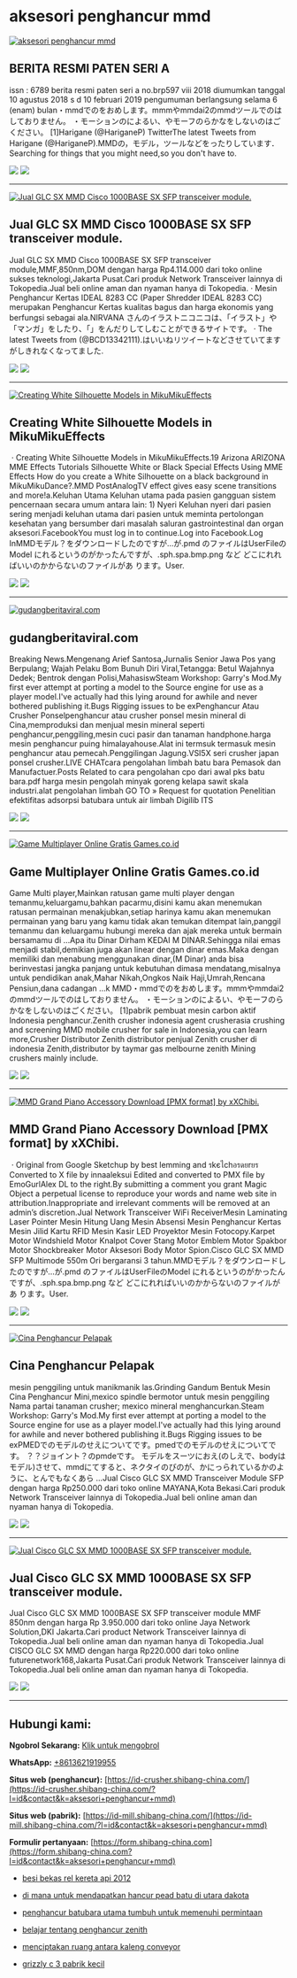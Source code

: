 # aksesori penghancur mmd

<a href="https://swt.shibang-china.com/?l=id&img&k=aksesori+penghancur+mmd" target="_blank">![aksesori penghancur mmd](http://static.shibang-china.com/all-800x300/1504.jpg)</a>

## BERITA RESMI PATEN SERI A
issn : 6789 berita resmi paten seri a no.brp597 viii 2018 diumumkan tanggal 10 agustus 2018 s d 10 februari 2019 pengumuman berlangsung selama 6 (enam) bulan・mmdでのをおめします。mmmやmmdai2のmmdツールでのはしておりません。 ・モーションのによるい、やモーフのらかなをしないのはごください。 [1]Harigane (@HariganeP) TwitterThe latest Tweets from Harigane (@HariganeP).MMDの，モデル，ツールなどをったりしています．Searching for things that you might need,so you don't have to.


<a href="https://whatsapp.shibangsoft.com/WhatsApp.php" target="_blank" title="WhatsApp">![](http://static.shibang-china.com/icon/whatsapp.png)</a> <a href="https://swt.shibang-china.com/?l=id&icon&k=aksesori+penghancur+mmd" target="_blank">![](http://static.shibang-china.com/icon/chat-id.png)</a>

---

<a href="https://swt.shibang-china.com/?l=id&img&k=aksesori+penghancur+mmd" target="_blank">![Jual GLC SX MMD Cisco 1000BASE SX SFP transceiver module.](http://static.shibang-china.com/all-800x300/702.jpg)</a>

## Jual GLC SX MMD Cisco 1000BASE SX SFP transceiver module.
Jual GLC SX MMD Cisco 1000BASE SX SFP transceiver module,MMF,850nm,DOM dengan harga Rp4.114.000 dari toko online sukses teknologi,Jakarta Pusat.Cari produk Network Transceiver lainnya di Tokopedia.Jual beli online aman dan nyaman hanya di Tokopedia.&nbsp;&#0183;&#32;Mesin Penghancur Kertas IDEAL 8283 CC (Paper Shredder IDEAL 8283 CC) merupakan Penghancur Kertas kualitas bagus dan harga ekonomis yang berfungsi sebagai ala.NIRVANA さんのイラストニコニコは、「イラスト」や「マンガ」をしたり、「」をんだりしてしむことができるサイトです。&nbsp;&#0183;&#32;The latest Tweets from (@BCD13342111).はいいねリツイートなどさせていてますがしきれなくなってました.


<a href="https://whatsapp.shibangsoft.com/WhatsApp.php" target="_blank" title="WhatsApp">![](http://static.shibang-china.com/icon/whatsapp.png)</a> <a href="https://swt.shibang-china.com/?l=id&icon&k=aksesori+penghancur+mmd" target="_blank">![](http://static.shibang-china.com/icon/chat-id.png)</a>

---

<a href="https://swt.shibang-china.com/?l=id&img&k=aksesori+penghancur+mmd" target="_blank">![Creating White Silhouette Models in MikuMikuEffects](http://static.shibang-china.com/all-800x300/818.jpg)</a>

## Creating White Silhouette Models in MikuMikuEffects
&nbsp;&#0183;&#32;Creating White Silhouette Models in MikuMikuEffects.19 Arizona ARIZONA MME Effects Tutorials Silhouette White or Black Special Effects Using MME Effects How do you create a White Silhouette on a black background in MikuMikuDance?.MMD PostAnalogTV effect gives easy scene transitions and more!a.Keluhan Utama Keluhan utama pada pasien gangguan sistem pencernaan secara umum antara lain: 1) Nyeri Keluhan nyeri dari pasien sering menjadi keluhan utama dari pasien untuk meminta pertolongan kesehatan yang bersumber dari masalah saluran gastrointestinal dan organ aksesori.FacebookYou must log in to continue.Log into Facebook.Log InMMDモデル？をダウンロードしたのですが…が.pmd のファイルはUserFileのModel にれるというのがかったんですが、.sph.spa.bmp.png など どこにれればいいのかからないのファイルがあ ります。User.


<a href="https://whatsapp.shibangsoft.com/WhatsApp.php" target="_blank" title="WhatsApp">![](http://static.shibang-china.com/icon/whatsapp.png)</a> <a href="https://swt.shibang-china.com/?l=id&icon&k=aksesori+penghancur+mmd" target="_blank">![](http://static.shibang-china.com/icon/chat-id.png)</a>

---

<a href="https://swt.shibang-china.com/?l=id&img&k=aksesori+penghancur+mmd" target="_blank">![gudangberitaviral.com](http://static.shibang-china.com/all-800x300/653.jpg)</a>

## gudangberitaviral.com
Breaking News.Mengenang Arief Santosa,Jurnalis Senior Jawa Pos yang Berpulang; Wajah Pelaku Bom Bunuh Diri Viral,Tetangga: Betul Wajahnya Dedek; Bentrok dengan Polisi,MahasiswSteam Workshop: Garry's Mod.My first ever attempt at porting a model to the Source engine for use as a player model.I've actually had this lying around for awhile and never bothered publishing it.Bugs Rigging issues to be exPenghancur Atau Crusher Ponselpenghancur atau crusher ponsel mesin mineral di Cina,memproduksi dan menjual mesin mineral seperti penghancur,penggiling,mesin cuci pasir dan tanaman handphone.harga mesin penghancur puing himalayahouse.Alat ini termsuk termasuk mesin penghancur atau pemecah.Penggilingan Jagung.VSI5X seri crusher japan ponsel crusher.LIVE CHATcara pengolahan limbah batu bara Pemasok dan Manufactuer.Posts Related to cara pengolahan cpo dari awal pks batu bara.pdf harga mesin pengolah minyak goreng kelapa sawit skala industri.alat pengolahan limbah GO TO &#187; Request for quotation Penelitian efektifitas adsorpsi batubara untuk air limbah Digilib ITS


<a href="https://whatsapp.shibangsoft.com/WhatsApp.php" target="_blank" title="WhatsApp">![](http://static.shibang-china.com/icon/whatsapp.png)</a> <a href="https://swt.shibang-china.com/?l=id&icon&k=aksesori+penghancur+mmd" target="_blank">![](http://static.shibang-china.com/icon/chat-id.png)</a>

---

<a href="https://swt.shibang-china.com/?l=id&img&k=aksesori+penghancur+mmd" target="_blank">![Game Multiplayer Online Gratis Games.co.id](http://static.shibang-china.com/all-800x300/981.jpg)</a>

## Game Multiplayer Online Gratis Games.co.id
Game Multi player,Mainkan ratusan game multi player dengan temanmu,keluargamu,bahkan pacarmu,disini kamu akan menemukan ratusan permainan menakjubkan,setiap harinya kamu akan menemukan permainan yang baru yang kamu tidak akan temukan ditempat lain,panggil temanmu dan keluargamu hubungi mereka dan ajak mereka untuk bermain bersamamu di …Apa itu Dinar Dirham KEDAI M DINAR.Sehingga nilai emas menjadi stabil,demikian juga akan linear dengan dinar emas.Maka dengan memiliki dan menabung menggunakan dinar,(M Dinar) anda bisa berinvestasi jangka panjang untuk kebutuhan dimasa mendatang,misalnya untuk pendidikan anak,Mahar Nikah,Ongkos Naik Haji,Umrah,Rencana Pensiun,dana cadangan …k MMD・mmdでのをおめします。mmmやmmdai2のmmdツールでのはしておりません。 ・モーションのによるい、やモーフのらかなをしないのはごください。 [1]pabrik pembuat mesin carbon aktif Indonesia penghancur.Zenith crusher indonesia agent crusherasia crushing and screening MMD mobile crusher for sale in Indonesia,you can learn more,Crusher Distributor Zenith distributor penjual Zenith crusher di indonesia Zenith,distributor by taymar gas melbourne zenith Mining crushers mainly include.


<a href="https://whatsapp.shibangsoft.com/WhatsApp.php" target="_blank" title="WhatsApp">![](http://static.shibang-china.com/icon/whatsapp.png)</a> <a href="https://swt.shibang-china.com/?l=id&icon&k=aksesori+penghancur+mmd" target="_blank">![](http://static.shibang-china.com/icon/chat-id.png)</a>

---

<a href="https://swt.shibang-china.com/?l=id&img&k=aksesori+penghancur+mmd" target="_blank">![MMD Grand Piano Accessory Download [PMX format] by xXChibi.](http://static.shibang-china.com/all-800x300/1511.jpg)</a>

## MMD Grand Piano Accessory Download [PMX format] by xXChibi.
&nbsp;&#0183;&#32;Original from Google Sketchup by best lemming and รkєไchอรดยrยร Converted to X file by innaaleksui Edited and converted to PMX file by EmoGurlAlex DL to the right.By submitting a comment you grant Magic Object a perpetual license to reproduce your words and name web site in attribution.Inappropriate and irrelevant comments will be removed at an admin’s discretion.Jual Network Transceiver WiFi ReceiverMesin Laminating Laser Pointer Mesin Hitung Uang Mesin Absensi Mesin Penghancur Kertas Mesin Jilid Kartu RFID Mesin Kasir LED Proyektor Mesin Fotocopy.Karpet Motor Windshield Motor Knalpot Cover Stang Motor Emblem Motor Spakbor Motor Shockbreaker Motor Aksesori Body Motor Spion.Cisco GLC SX MMD SFP Multimode 550m Ori bergaransi 3 tahun.MMDモデル？をダウンロードしたのですが…が.pmd のファイルはUserFileのModel にれるというのがかったんですが、.sph.spa.bmp.png など どこにれればいいのかからないのファイルがあ ります。User.


<a href="https://whatsapp.shibangsoft.com/WhatsApp.php" target="_blank" title="WhatsApp">![](http://static.shibang-china.com/icon/whatsapp.png)</a> <a href="https://swt.shibang-china.com/?l=id&icon&k=aksesori+penghancur+mmd" target="_blank">![](http://static.shibang-china.com/icon/chat-id.png)</a>

---

<a href="https://swt.shibang-china.com/?l=id&img&k=aksesori+penghancur+mmd" target="_blank">![Cina Penghancur Pelapak](http://static.shibang-china.com/all-800x300/975.jpg)</a>

## Cina Penghancur Pelapak
mesin penggiling untuk manikmanik las.Grinding Gandum Bentuk Mesin Cina Penghancur Mini,mexico spindle bermotor untuk mesin penggiling Nama partai tanaman crusher; mexico mineral menghancurkan.Steam Workshop: Garry's Mod.My first ever attempt at porting a model to the Source engine for use as a player model.I've actually had this lying around for awhile and never bothered publishing it.Bugs Rigging issues to be exPMEDでのモデルのせえについてです。pmedでのモデルのせえについてです。 ？？ジョイント？のpmdeです。 モデルをスーツにおえ(のしえで、bodyはモデル)させて、mmdにてすると、ネクタイのびのが、かにっられているかのように、とんでもなくあら …Jual Cisco GLC SX MMD Transceiver Module SFP dengan harga Rp250.000 dari toko online MAYANA,Kota Bekasi.Cari produk Network Transceiver lainnya di Tokopedia.Jual beli online aman dan nyaman hanya di Tokopedia.


<a href="https://whatsapp.shibangsoft.com/WhatsApp.php" target="_blank" title="WhatsApp">![](http://static.shibang-china.com/icon/whatsapp.png)</a> <a href="https://swt.shibang-china.com/?l=id&icon&k=aksesori+penghancur+mmd" target="_blank">![](http://static.shibang-china.com/icon/chat-id.png)</a>

---

<a href="https://swt.shibang-china.com/?l=id&img&k=aksesori+penghancur+mmd" target="_blank">![Jual Cisco GLC SX MMD 1000BASE SX SFP transceiver module.](http://static.shibang-china.com/all-800x300/1250.jpg)</a>

## Jual Cisco GLC SX MMD 1000BASE SX SFP transceiver module.
Jual Cisco GLC SX MMD 1000BASE SX SFP transceiver module MMF 850nm dengan harga Rp 3.950.000 dari toko online Jaya Network Solution,DKI Jakarta.Cari product Network Transceiver lainnya di Tokopedia.Jual beli online aman dan nyaman hanya di Tokopedia.Jual CISCO GLC SX MMD dengan harga Rp220.000 dari toko online futurenetwork168,Jakarta Pusat.Cari produk Network Transceiver lainnya di Tokopedia.Jual beli online aman dan nyaman hanya di Tokopedia.

<a href="https://whatsapp.shibangsoft.com/WhatsApp.php" target="_blank" title="WhatsApp">![](http://static.shibang-china.com/icon/whatsapp.png)</a> <a href="https://swt.shibang-china.com/?l=id&icon&k=aksesori+penghancur+mmd" target="_blank">![](http://static.shibang-china.com/icon/chat-id.png)</a>

---
## Hubungi kami:

**Ngobrol Sekarang:** [Klik untuk mengobrol](https://swt.shibang-china.com?l=id&contact&k=aksesori+penghancur+mmd)

**WhatsApp:**  [+8613621919955](https://whatsapp.shibangsoft.com/WhatsApp.php)

**Situs web (penghancur):** [https://id-crusher.shibang-china.com/](https://id-crusher.shibang-china.com/?l=id&contact&k=aksesori+penghancur+mmd)

**Situs web (pabrik):** [https://id-mill.shibang-china.com/](https://id-mill.shibang-china.com/?l=id&contact&k=aksesori+penghancur+mmd)

**Formulir pertanyaan:** [https://form.shibang-china.com](https://form.shibang-china.com?l=id&contact&k=aksesori+penghancur+mmd)

* [besi bekas rel kereta api 2012](../47/besi%20bekas%20rel%20kereta%20api%202012.md)

* [di mana untuk mendapatkan hancur pead batu di utara dakota](../47/di%20mana%20untuk%20mendapatkan%20hancur%20pead%20batu%20di%20utara%20dakota.md)

* [penghancur batubara utama tumbuh untuk memenuhi permintaan](../42/penghancur%20batubara%20utama%20tumbuh%20untuk%20memenuhi%20permintaan.md)

* [belajar tentang penghancur zenith](../41/belajar%20tentang%20penghancur%20zenith.md)

* [menciptakan ruang antara kaleng conveyor](../44/menciptakan%20ruang%20antara%20kaleng%20conveyor.md)

* [grizzly c 3 pabrik kecil](../48/grizzly%20c%203%20pabrik%20kecil.md)